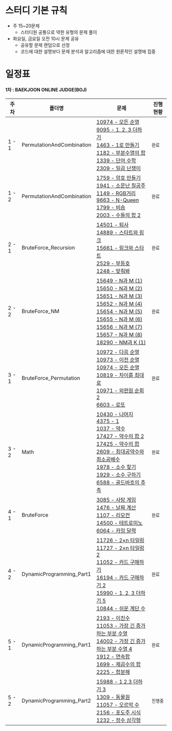# 스터디 기본 규칙

- 주 15~20문제
  - 스터디원 공통으로 약한 유형의 문제 풀이
- 화요일, 금요일 오전 10시 문제 공유
  - 공유할 문제 랜덤으로 선정
  - 코드에 대한 설명보다 문제 분석과 알고리즘에 대한 원론적인 설명에 집중

# 일정표

#### 1차 : BAEKJOON ONLINE JUDGE(BOJ)

| **주차** | **폴더명**                | **문제**                                                                                                                                                                                                                                                                                                                                                                                                                                                                                                                                                                                    | **진행 현황** |
| -------- | ------------------------- | ------------------------------------------------------------------------------------------------------------------------------------------------------------------------------------------------------------------------------------------------------------------------------------------------------------------------------------------------------------------------------------------------------------------------------------------------------------------------------------------------------------------------------------------------------------------------------------------- | ------------- |
| 1 - 1    | PermutationAndCombination | [10974 - 모든 순열](https://www.acmicpc.net/problem/10974) <br> [9095 - 1, 2, 3 더하기](https://www.acmicpc.net/problem/9095) <br> [1463 - 1로 만들기](https://www.acmicpc.net/problem/1463) <br> [1182 - 부분수열의 합](https://www.acmicpc.net/problem/1182) <br> [1339 - 단어 수학](https://www.acmicpc.net/problem/1339) <br> [2309 - 일곱 난쟁이](https://www.acmicpc.net/problem/2309)                                                                                                                                                                                                | `완료`        |
| 1 - 2    | PermutationAndCombination | [1759 - 암호 만들기](https://www.acmicpc.net/problem/1759) <br> [1941 - 소문난 칠공주](https://www.acmicpc.net/problem/1941) <br> [1149 - RGB거리](https://www.acmicpc.net/problem/1149) <br> [9663 - N-Queen](https://www.acmicpc.net/problem/9663) <br> [1799 - 비숍](https://www.acmicpc.net/problem/1799) <br> [2003 - 수들의 합 2](https://www.acmicpc.net/problem/2003)                                                                                                                                                                                                               | `완료`        |
| 2 - 1    | BruteForce_Recursion      | [14501 - 퇴사](https://www.acmicpc.net/problem/14501) <br> [14889 - 스타트와 링크](https://www.acmicpc.net/problem/14889) <br> [15661 - 링크와 스타트](https://www.acmicpc.net/problem/15661) <br> [2529 - 부등호](https://www.acmicpc.net/problem/2529) <br> [1248 - 맞춰봐](https://www.acmicpc.net/problem/1248)                                                                                                                                                                                                                                                                         | `완료`        |
| 2 - 2    | BruteForce_NM             | [15649 - N과 M (1)](https://www.acmicpc.net/problem/15649) <br> [15650 - N과 M (2)](https://www.acmicpc.net/problem/15650) <br> [15651 - N과 M (3)](https://www.acmicpc.net/problem/15651) <br> [15652 - N과 M (4)](https://www.acmicpc.net/problem/15652) <br> [15654 - N과 M (5)](https://www.acmicpc.net/problem/15654) <br> [15655 - N과 M (6)](https://www.acmicpc.net/problem/15655) <br> [15656 - N과 M (7)](https://www.acmicpc.net/problem/15656) <br> [15657 - N과 M (8)](https://www.acmicpc.net/problem/15657) <br> [18290 - NM과 K (1)](https://www.acmicpc.net/problem/18290) | `완료`        |
| 3 - 1    | BruteForce_Permutation    | [10972 - 다음 순열](https://www.acmicpc.net/problem/10972) <br> [10973 - 이전 순열](https://www.acmicpc.net/problem/10973) <br> [10974 - 모든 순열](https://www.acmicpc.net/problem/10974) <br> [10819 - 차이를 최대로](https://www.acmicpc.net/problem/10819) <br> [10971 - 외판원 순회 2](https://www.acmicpc.net/problem/10971) <br> [6603 - 로또](https://www.acmicpc.net/problem/6603)                                                                                                                                                                                                 | `완료`        |
| 3 - 2    | Math                      | [10430 - 나머지](https://www.acmicpc.net/problem/10430) <br> [4375 - 1](https://www.acmicpc.net/problem/4375) <br> [1037 - 약수](https://www.acmicpc.net/problem/1037) <br> [17427 - 약수의 합 2](https://www.acmicpc.net/problem/17427) <br> [17425 - 약수의 합](https://www.acmicpc.net/problem/17425) <br> [2609 - 최대공약수와 최소공배수](https://www.acmicpc.net/problem/2609) <br> [1978 - 소수 찾기](https://www.acmicpc.net/problem/1978) <br> [1929 - 소수 구하기](https://www.acmicpc.net/problem/1929) <br> [6588 - 골드바흐의 추측](https://www.acmicpc.net/problem/6588)      | `완료`        |
| 4 - 1    | BruteForce                | [3085 - 사탕 게임](https://www.acmicpc.net/problem/3085) <br> [1476 - 날짜 계산](https://www.acmicpc.net/problem/1476) <br> [1107 - 리모컨](https://www.acmicpc.net/problem/1107) <br> [14500 - 테트로미노](https://www.acmicpc.net/problem/14500) <br> [6064 - 카잉 달력](https://www.acmicpc.net/problem/6064)                                                                                                                                                                                                                                                                            | `완료`        |
| 4 - 2    | DynamicProgramming_Part1  | [11726 - 2×n 타일링](https://www.acmicpc.net/problem/11726) <br> [11727 - 2×n 타일링 2](https://www.acmicpc.net/problem/11727) <br> [11052 - 카드 구매하기](https://www.acmicpc.net/problem/11052) <br> [16194 - 카드 구매하기 2](https://www.acmicpc.net/problem/16194) <br> [15990 - 1, 2, 3 더하기 5](https://www.acmicpc.net/problem/15990) <br> [10844 - 쉬운 계단 수](https://www.acmicpc.net/problem/10844)                                                                                                                                                                          | `완료`        |
| 5 - 1    | DynamicProgramming_Part1  | [2193 - 이친수](https://www.acmicpc.net/problem/2193) <br> [11053 - 가장 긴 증가하는 부분 수열](https://www.acmicpc.net/problem/11053) <br> [14002 - 가장 긴 증가하는 부분 수열 4](https://www.acmicpc.net/problem/14002) <br> [1912 - 연속합](https://www.acmicpc.net/problem/1912) <br> [1699 - 제곱수의 합](https://www.acmicpc.net/problem/1699) <br> [2225 - 합분해](https://www.acmicpc.net/problem/2225)                                                                                                                                                                             | `완료`      |
| 5 - 2    | DynamicProgramming_Part2  | [15988 - 1,2,3 더하기 3](https://www.acmicpc.net/problem/15988) <br> [1309 - 동물원](https://www.acmicpc.net/problem/1309) <br> [11057 - 오르막 수](https://www.acmicpc.net/problem/11057) <br> [2156 - 포도주 시식](https://www.acmicpc.net/problem/2156) <br> [1232 - 정수 삼각형](https://www.acmicpc.net/problem/1932)  | `진행중`      |
